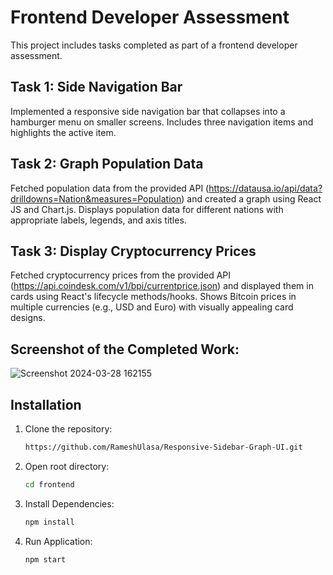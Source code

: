 # Frontend Developer Assessment

This project includes tasks completed as part of a frontend developer assessment.

## Task 1: Side Navigation Bar

Implemented a responsive side navigation bar that collapses into a hamburger menu on smaller screens. Includes three navigation items and highlights the active item.

## Task 2: Graph Population Data

Fetched population data from the provided API (https://datausa.io/api/data?drilldowns=Nation&measures=Population) and created a graph using React JS and Chart.js. Displays population data for different nations with appropriate labels, legends, and axis titles.

## Task 3: Display Cryptocurrency Prices

Fetched cryptocurrency prices from the provided API (https://api.coindesk.com/v1/bpi/currentprice.json) and displayed them in cards using React's lifecycle methods/hooks. Shows Bitcoin prices in multiple currencies (e.g., USD and Euro) with visually appealing card designs.

## Screenshot of the Completed Work:
![Screenshot 2024-03-28 162155](https://github.com/RameshUlasa/Responsive-Sidebar-Graph-UI/assets/120721155/e3fd7b51-3476-470c-a08b-da3206669a69)

## Installation

1. Clone the repository:
   ```bash
   https://github.com/RameshUlasa/Responsive-Sidebar-Graph-UI.git
2. Open root directory:
   ```bash
   cd frontend
3. Install Dependencies:
   ```bash
   npm install
4. Run Application:
   ```bash
   npm start
